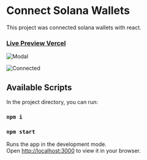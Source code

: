 # Connect Solana Wallets

This project was connected solana wallets with react.

### [Live Preview Vercel](https://react-solana-connect-wallets.vercel.app)

![Modal](https://github.com/humangillerden/react-solana-connect-wallets/blob/main/public/images/modal.png?raw=true)

![Connected](https://github.com/humangillerden/react-solana-connect-wallets/blob/main/public/images/connected.png?raw=true)

## Available Scripts

In the project directory, you can run:

### `npm i`

### `npm start`

Runs the app in the development mode.\
Open [http://localhost:3000](http://localhost:3000) to view it in your browser.